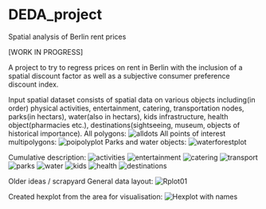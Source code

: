 # DEDA_project
Spatial analysis of Berlin rent prices

[WORK IN PROGRESS]

A project to try to regress prices on rent in Berlin with the inclusion of a spatial discount factor as well as a subjective consumer preference discount index.

Input spatial dataset consists of spatial data on various objects including(in order) physical activities, entertainment, catering, transportation nodes, parks(in hectars), water(also in hectars), kids infrastructure, health object(pharmacies etc.), destinations(sightseeing, museum, objects of historical importance).
All polygons:
![alldots](https://user-images.githubusercontent.com/92677707/151255667-88a93c13-d0e8-46c8-9bee-f0526ea4762f.png)
All points of interest multipolygons:
![poipolyplot](https://user-images.githubusercontent.com/92677707/151255733-09be3a7e-bea3-4110-aea7-a6b67d6bda27.png)
Parks and water objects:
![waterforestplot](https://user-images.githubusercontent.com/92677707/151255766-9a775048-2895-4a47-8d0f-770ca8ef49a2.png)

Cumulative description:
![activities](https://user-images.githubusercontent.com/92677707/151195875-4cfa911d-0523-4981-b441-eabbd495019d.png)
![entertainment](https://user-images.githubusercontent.com/92677707/151195877-4b837294-3c45-4c6b-881c-d75adae25132.png)
![catering](https://user-images.githubusercontent.com/92677707/151195873-53ec210e-b107-4ca8-97d8-0dd6f4900cf6.png)
![transport](https://user-images.githubusercontent.com/92677707/151195854-75b19030-24af-4541-aab1-00d704fae840.png)
![parks](https://user-images.githubusercontent.com/92677707/151195857-e52356b6-dc98-4224-83c6-e7438e1fa1d2.png)
![water](https://user-images.githubusercontent.com/92677707/151195879-8dfe9bcd-8981-4198-a336-1de611ecfba8.png)
![kids](https://user-images.githubusercontent.com/92677707/151195860-3e5305bf-fb0b-43af-9b9d-743f1a7ec67f.png)
![health](https://user-images.githubusercontent.com/92677707/151195862-a674f48c-b81e-444a-acb8-eb4467bbf9ac.png)
![destinations](https://user-images.githubusercontent.com/92677707/151195866-76bd8103-8080-4b16-9dfb-4e622de82aec.png)


Older ideas / scrapyard
General data layout:
![Rplot01](https://user-images.githubusercontent.com/92677707/146861993-72e1a412-d6ab-4d6f-ab50-271e4600b516.png)

Created hexplot from the area for visualisation:
![Hexplot with names](https://user-images.githubusercontent.com/92677707/147275963-a3c30797-7578-4457-92ed-3cbec9baf749.png)
